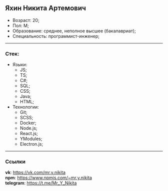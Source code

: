 ## Яхин Никита Артемович
- Возраст: 20;
- Пол: М;
- Образование: среднее, неполное высшее (бакалавриат);
- Специальность: программист-инженер;

***
### Стек:
- Языки:
  - JS;
  - TS;
  - C#;
  - SQL;
  - CSS;
  - Java;
  - HTML;
- Технологии:
  - Git;
  - SCSS;
  - Docker;
  - Node.js;
  - React.js;
  - YModules;
  - Electron.js;

***
### Ссылки
**vk**: https://vk.com/mr.y.nikita  
**npm**: https://www.npmjs.com/~mr.y.nikita  
**telegram**: https://t.me/Mr_Y_Nikita  
